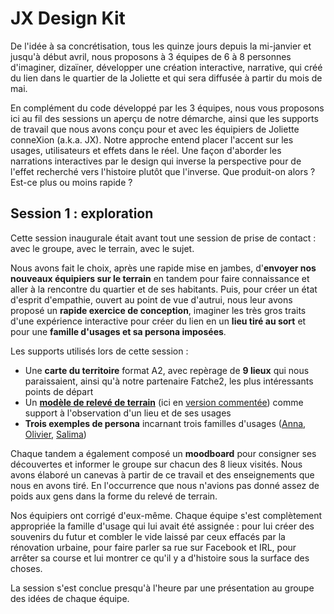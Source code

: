 # JX Design Kit


De l'idée à sa concrétisation, tous les quinze jours depuis la mi-janvier et jusqu'à début avril, nous proposons à 3 équipes de 6 à 8 personnes d'imaginer, dizaïner, développer une création interactive, narrative, qui créé du lien dans le quartier de la Joliette et qui sera diffusée à partir du mois de mai. 

En complément du code développé par les 3 équipes, nous vous proposons ici au fil des sessions un aperçu de notre démarche, ainsi que les supports de travail que nous avons conçu pour et avec les équipiers de Joliette conneXion (a.k.a. JX). Notre approche entend placer l'accent sur les usages, utilisateurs et effets dans le réel. Une façon d'aborder les narrations interactives par le design qui inverse la perspective pour de l'effet recherché vers l'histoire plutôt que l'inverse. Que produit-on alors ? Est-ce plus ou moins rapide ?

## Session 1 : exploration

Cette session inaugurale était avant tout une session de prise de contact : avec le groupe, avec le terrain, avec le sujet. 

Nous avons fait le choix, après une rapide mise en jambes, d'**envoyer nos nouveaux équipiers sur le terrain** en tandem pour faire connaissance et aller à la rencontre du quartier et de ses habitants. Puis, pour créer un état d'esprit d'empathie, ouvert au point de vue d'autrui, nous leur avons proposé un **rapide exercice de conception**, imaginer les très gros traits d'une expérience interactive pour créer du lien en un **lieu tiré au sort** et pour une **famille d'usages et sa persona imposées**. 

Les supports utilisés lors de cette session : 
- Une **carte du territoire** format A2, avec repèrage de **9 lieux** qui nous paraissaient, ainsi qu'à notre partenaire Fatche2, les plus intéressants points de départ
- Un **[modèle de relevé de terrain](https://drive.google.com/open?id=0B7qmEPqr-TdkY09NcVM2WmtpZkU)** (ici en [version commentée](https://drive.google.com/open?id=0B7qmEPqr-TdkSkVfRUhWZ2I4T1E)) comme support à l'observation d'un lieu et de ses usages
- **Trois exemples de persona** incarnant trois familles d'usages ([Anna](https://drive.google.com/file/d/0B7qmEPqr-TdkdUQ4eXhOLXY4aWs/view?usp=sharing), [Olivier](https://drive.google.com/file/d/0B7qmEPqr-TdkbGpXWmg4ZFdlZHM/view?usp=sharing), [Salima](https://drive.google.com/open?id=0B7qmEPqr-TdkZFo2UmJaZG9DSkE))

Chaque tandem a également composé un **moodboard** pour consigner ses découvertes et informer le groupe sur chacun des 8 lieux visités. Nous avons élaboré un canevas à partir de ce travail et des enseignements que nous en avons tiré. En l'occurrence que nous n'avions pas donné assez de poids aux gens dans la forme du relevé de terrain. 

Nos équipiers ont corrigé d'eux-même. Chaque équipe s'est complètement appropriée la famille d'usage qui lui avait été assignée : pour lui créer des souvenirs du futur et combler le vide laissé par ceux effacés par la rénovation urbaine, pour faire parler sa rue sur Facebook et IRL, pour arrêter sa course et lui montrer ce qu'il y a d'histoire sous la surface des choses.

La session s'est conclue presqu'à l'heure par une présentation au groupe des idées de chaque équipe.
